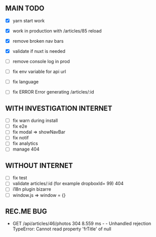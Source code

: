 MAIN TODO
-
- [x] yarn start work
- [x] work in production with /articles/85 reload
- [x] remove broken nav bars
- [x] validate if nuxt is needed
 
- [ ] remove console log in prod
- [ ] fix env variable for api url
- [ ] fix language
- [ ] fix  ERROR  Error generating /articles/:id 

WITH INVESTIGATION INTERNET
-
- [ ] fix warn during install
- [ ] fix e2e
- [ ] fix modal => showNavBar
- [ ] fix notif
- [ ] fix analytics
- [ ] manage 404

WITHOUT INTERNET
-
- [ ] fix test
- [ ] validate articles/:id (for example dropboxId= 99) 404
- [ ] i18n plugin bizarre
- [ ] window.js => window = {}

REC.ME BUG
-
- GET  /api/articles/46/photos 304 8.559 ms - -
Unhandled rejection TypeError: Cannot read property 'frTitle' of null
